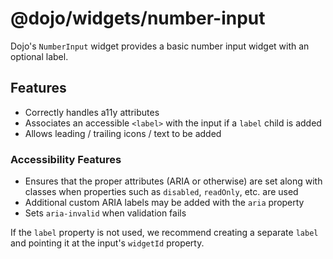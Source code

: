 # @dojo/widgets/number-input

Dojo's `NumberInput` widget provides a basic number input widget with an optional label.

## Features

- Correctly handles a11y attributes
- Associates an accessible `<label>` with the input if a `label` child is added
- Allows leading / trailing icons / text to be added

### Accessibility Features

- Ensures that the proper attributes (ARIA or otherwise) are set along with classes when properties such as `disabled`, `readOnly`, etc. are used
- Additional custom ARIA labels may be added with the `aria` property
- Sets `aria-invalid` when validation fails

If the `label` property is not used, we recommend creating a separate `label` and pointing it at the input's `widgetId` property.

